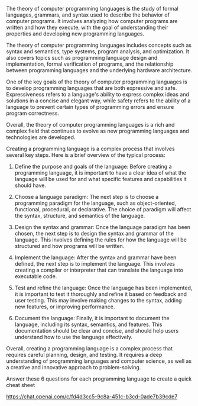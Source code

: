 The theory of computer programming languages is the study of formal languages, grammars, and syntax used to describe the behavior of computer programs. It involves analyzing how computer programs are written and how they execute, with the goal of understanding their properties and developing new programming languages.

The theory of computer programming languages includes concepts such as syntax and semantics, type systems, program analysis, and optimization. It also covers topics such as programming language design and implementation, formal verification of programs, and the relationship between programming languages and the underlying hardware architecture.

One of the key goals of the theory of computer programming languages is to develop programming languages that are both expressive and safe. Expressiveness refers to a language's ability to express complex ideas and solutions in a concise and elegant way, while safety refers to the ability of a language to prevent certain types of programming errors and ensure program correctness.

Overall, the theory of computer programming languages is a rich and complex field that continues to evolve as new programming languages and technologies are developed.

Creating a programming language is a complex process that involves several key steps. Here is a brief overview of the typical process:

1.  Define the purpose and goals of the language: Before creating a programming language, it is important to have a clear idea of what the language will be used for and what specific features and capabilities it should have.
    
2.  Choose a language paradigm: The next step is to choose a programming paradigm for the language, such as object-oriented, functional, procedural, or declarative. The choice of paradigm will affect the syntax, structure, and semantics of the language.
    
3.  Design the syntax and grammar: Once the language paradigm has been chosen, the next step is to design the syntax and grammar of the language. This involves defining the rules for how the language will be structured and how programs will be written.
    
4.  Implement the language: After the syntax and grammar have been defined, the next step is to implement the language. This involves creating a compiler or interpreter that can translate the language into executable code.
    
5.  Test and refine the language: Once the language has been implemented, it is important to test it thoroughly and refine it based on feedback and user testing. This may involve making changes to the syntax, adding new features, or improving performance.
    
6.  Document the language: Finally, it is important to document the language, including its syntax, semantics, and features. This documentation should be clear and concise, and should help users understand how to use the language effectively.
    

Overall, creating a programming language is a complex process that requires careful planning, design, and testing. It requires a deep understanding of programming languages and computer science, as well as a creative and innovative approach to problem-solving.

Answer these 6 questions for each programming language to create a quick cheat sheet

https://chat.openai.com/c/fd4d3cc5-9c8a-451c-b3cd-0ade7b39cde7